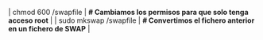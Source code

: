 | chmod 600 /swapfile | **# Cambiamos los permisos para que solo tenga acceso root** |
| sudo mkswap /swapfile | **# Convertimos el fichero anterior en un fichero de SWAP** | 
